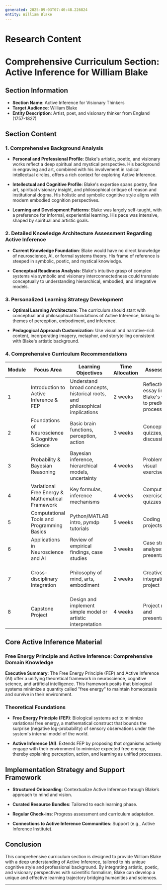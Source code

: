 ```yaml
---
generated: 2025-09-03T07:40:48.226824
entity: William Blake
---
```


# Research Content

# Comprehensive Curriculum Section: Active Inference for William Blake

## Section Information

- **Section Name**: Active Inference for Visionary Thinkers
- **Target Audience**: William Blake
- **Entity Description**: Artist, poet, and visionary thinker from England (1757-1827)

## Section Content

### 1. Comprehensive Background Analysis

- **Personal and Professional Profile**: Blake's artistic, poetic, and visionary works reflect a deep spiritual and mystical perspective. His background in engraving and art, combined with his involvement in radical intellectual circles, offers a rich context for exploring Active Inference.

- **Intellectual and Cognitive Profile**: Blake's expertise spans poetry, fine art, spiritual visionary insight, and philosophical critique of reason and institutional dogma. His holistic and symbolic cognitive style aligns with modern embodied cognition perspectives.

- **Learning and Development Patterns**: Blake was largely self-taught, with a preference for informal, experiential learning. His pace was intensive, shaped by spiritual and artistic goals.

### 2. Detailed Knowledge Architecture Assessment Regarding Active Inference

- **Current Knowledge Foundation**: Blake would have no direct knowledge of neuroscience, AI, or formal systems theory. His frame of reference is steeped in symbolic, poetic, and mystical knowledge.

- **Conceptual Readiness Analysis**: Blake's intuitive grasp of complex systems via symbolic and visionary interconnectedness could translate conceptually to understanding hierarchical, embodied, and integrative models.

### 3. Personalized Learning Strategy Development

- **Optimal Learning Architecture**: The curriculum should start with conceptual and philosophical foundations of Active Inference, linking to themes of perception, embodiment, and inference.

- **Pedagogical Approach Customization**: Use visual and narrative-rich content, incorporating imagery, metaphor, and storytelling consistent with Blake's artistic background.

### 4. Comprehensive Curriculum Recommendations

| Module | Focus Area | Learning Objectives | Time Allocation | Assessment | Comments |
|--------|------------|---------------------|-----------------|------------|----------|
| 1 | Introduction to Active Inference & FEP | Understand broad concepts, historical roots, and philosophical implications | 2 weeks | Reflective essay linking Blake's vision to predictive processing | Use Blake’s work for conceptual grounding |
| 2 | Foundations of Neuroscience & Cognitive Science | Basic brain functions, perception, action | 3 weeks | Concept quizzes, discussion | Emphasize embodied cognition parallels |
| 3 | Probability & Bayesian Reasoning | Bayesian inference, hierarchical models, uncertainty | 4 weeks | Problem sets, visual exercises | Use metaphorical teaching approaches |
| 4 | Variational Free Energy & Mathematical Framework | Key formulas, inference mechanisms | 4 weeks | Computational exercises, quizzes | Scaffold math skills progressively |
| 5 | Computational Tools and Programming Basics | Python/MATLAB intro, pymdp tutorials | 5 weeks | Coding projects | Hands-on programming with guided examples |
| 6 | Applications in Neuroscience and AI | Review of empirical findings, case studies | 3 weeks | Case study analyses, presentations | Link to Blake’s symbolic systems |
| 7 | Cross-disciplinary Integration | Philosophy of mind, arts, embodiment | 2 weeks | Creative integration project | Leverage Blake's cross-domain interests |
| 8 | Capstone Project | Design and implement simple model or artistic interpretation | 4 weeks | Project report and presentation | Promote creative and scientific synthesis |

## Core Active Inference Material

### Free Energy Principle and Active Inference: Comprehensive Domain Knowledge

**Executive Summary**: The Free Energy Principle (FEP) and Active Inference (AI) offer a unifying theoretical framework in neuroscience, cognitive science, and artificial intelligence. This framework posits that biological systems minimize a quantity called "free energy" to maintain homeostasis and survive in their environment.

### Theoretical Foundations

- **Free Energy Principle (FEP)**: Biological systems act to minimize variational free energy, a mathematical construct that bounds the surprise (negative log-probability) of sensory observations under the system's internal model of the world.

- **Active Inference (AI)**: Extends FEP by proposing that organisms actively engage with their environment to minimize expected free energy, thereby explaining perception, action, and learning as unified processes.

## Implementation Strategy and Support Framework

- **Structured Onboarding**: Contextualize Active Inference through Blake’s approach to mind and vision.

- **Curated Resource Bundles**: Tailored to each learning phase.

- **Regular Check-ins**: Progress assessment and curriculum adaptation.

- **Connections to Active Inference Communities**: Support (e.g., Active Inference Institute).

## Conclusion

This comprehensive curriculum section is designed to provide William Blake with a deep understanding of Active Inference, tailored to his unique cognitive style and professional background. By integrating artistic, poetic, and visionary perspectives with scientific formalism, Blake can develop a unique and effective learning trajectory bridging humanities and sciences.

---
